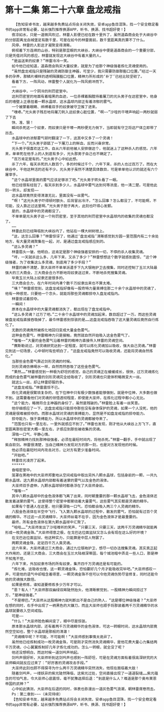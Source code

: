 # 第十二集 第二十六章 盘龙戒指
        【告知安卓书友，越来越多免费站点将会关闭失效，安卓app鱼目混珠，找一个安全稳定看书的app非常有必要，站长强烈推荐换源APP，听书、换源、找书超好使！】
       夜凉如水，只是一道微风吹过，林雷人影便已经在数十里外了，虽然道森商会处于大峡谷中的分部距离龙血城堡足有数千里，可是在如今的林雷面前，数千里距离真的算不了什么。
       风停，林雷的人影这才凝聚变得清晰。
       俯视着下方连绵的山谷，特别是那显眼的大峡谷，大峡谷中便是道森商会的一个重要分部，只是凭借对风的感应，林雷就发现这大峡谷中有着大量的人。
       “是运送来的奴隶？”林雷冷冷一笑。
       如今他已经知道，道森商会购买大量奴隶，就是为了给那个神级强者炼化灵魂使用的。
       “虽然盘龙戒指只是残破的灵魂防御主神器，可至少，我只需要防御那豁口位置。”经过一天多的孕养，那鳞片模样的透明隔膜豁口位置，精神力所形成的‘补丁’已经比较坚韧了。
       看着下方，一阵风动，林雷整个人就化为一阵风俯冲而下。
       ……
       大峡谷中，一个阴冷的刑罚密室中。
       这刑罚密室的地面有着暗黑的血迹，一位赤裸着胸膛持着屠刀的光头男子在这密室中，他身后的墙壁上正悬挂着一颗水晶球，这水晶球内部正有着浓郁的雾气。
       一个被蒙着眼睛、绑缚着双手的奴隶被守卫推了进来。
       “噗哧。”光头男子残忍地将屠刀刺入这奴隶心脏位置，“啊~~”沙哑的干嚎声响起一两秒就弱了下去
       快、准、狠！
       瞬间杀死这一个奴隶，而奴隶只是干嚎一两秒便无力倒下，当即就有守卫将这尸体立即带了出去。
       水晶球中的浓郁雾气顿时翻滚了一下，这其中又多了一个灵魂！
       “下一个。”光头男子舔舐了一下屠刀上的鲜血，反而兴奋非常。
       光头男子很喜欢这工作，自从六年前他被人安排做这个，他就迷上了这种杀人的感觉。六年来，单单死在他手上的人到底有多少，光头那男子自己也不确定了。
       “百万肯定是有的。”光头男子心中如此想。
       杀了六年，每天杀死的人数百个，多的时候过千个，六年下来，杀的人也过百万了。而在大峡谷中，干他这种活的还有不少。光头男子虽然不清楚具体数目，可是单单他认识的就还有六个屠宰手。
       “这个水晶球里面的雾气应该足够浓了吧。”光头男子转头看了一眼。
       他已经很有经验了，每天杀到多少人，水晶球中雾气达到何等浓度，他一清二楚。可是他此刻一转头，却发现——
       这水晶球竟然变得清澈无比，里面没有一丝雾气。
       “啊！”这光头男子吓得顿时额头、后背冒出冷汗，“怎么回事？怎么都没了，不可能啊，不可能，没人靠近过这里啊。”光头男子胆子再大，此刻也吓得心发颤。
       是的，水晶球中的灵魂都没了。
       不单单是光头男子这一个刑罚密室，至于其他的刑罚密室中水晶球内的收集的灵魂也都没了。
       ……
       林雷此刻已经降临到大峡谷内了，他站在一棵大树树枝上。
       “这，这怎么回事？”林雷惊讶了，他通过‘盘龙戒指’清晰感觉到方圆一里范围内有二十余处地方，有大量灵魂聚集在一起，对，是通过盘龙戒指感应到的。
       “这么多灵魂？”
       林雷眉头一皱，他明白，这肯定是那个神级强者安排的一切，不停的杀人收集灵魂。
       “哼，一天就杀这么多，几年下来，又杀了多少？”林雷想想这个数字就感到震惊，“这个神级强者，为了收集这么多灵魂，到底用了多少手段？”
       林雷的确不清楚，那大巫师不单单派遣手下九大银袍护卫去搜集，同时还控制了玉兰大陆最强大的三大商会，三大商会合力不断地将奴隶送过来，不断地杀死搜集灵魂。
       毕竟玉兰大陆上奴隶还是很多的。
       三大商会合力，在六年时间内凑个数千万奴隶出来也不算太难。
       “咦？”林雷感觉到，这盘龙戒指好像有一股奇特力量束缚住那二十余个水晶球中的灵魂了，他有一种感觉，只要他一个念头，就能将那些灵魂都掠夺入盘龙戒指内。
       林雷尝试着掠夺。
       一瞬间！
       原本在水晶球中的大量灵魂都消失了，都出现在了盘龙戒指中。
       “这么多灵魂？过万了吧。”二十余个水晶球中的灵魂加起来，数目超过了一万。而这些灵魂被盘龙戒指直接吞吸掉了，最令林雷感到惊骇的是……这盘龙戒指吞吸了这大量灵魂后竟然自行炼化了。
       无数的灵魂竟然被炼化地回归变成大量金色雾气。
       这种金色雾气，林雷精神力只是接触，竟然就自然开始吸入这金色雾气了。
       “嗤嗤~~”大量的金色雾气沿着林雷的精神力直接传入林雷的灵魂空间。
       “赛斯勒说过，对灵魂研究达到一定程度，就可以炼化灵魂加以吸收，强大自己灵魂。”林雷见到这一切场景，心中顿时有些明白了，“这盘龙戒指竟然可以吸收灵魂，还能将灵魂自然炼化。”
       当那些金色雾气靠近剑形灵魂的时候。
       剑形灵魂仿佛喝水一样，自然而然吞吸了这些金色雾气。
       “果然……”林雷感觉到一种极为舒坦的感觉，自己的灵魂正在缓缓成长，很快，过万灵魂炼化而成的金色雾气被林雷的剑形灵魂完全给吸收了，剑形灵魂也只是体积略微变大一丝。
       就这么一丝，却让林雷舒服的多。
       “这盘龙戒指。”林雷震惊不已。
       炼化灵魂是很繁琐复杂的，在下位神中只有极少数强者能够做到，就是中位神，大多数也做不到。这需要看他们对灵魂的领悟透彻程度，即使是大巫师，在炼化过程中都小心无比。
       “这个能力，略微符合主神器的身份了，虽然是残破的。”林雷脸上有着一丝笑意。
       他仔细感应了一下，这盘龙戒指只能掠夺那些没有身体保护的灵魂，如果一个人没死，他的灵魂是很难被掠夺的。而那水晶球对灵魂的束缚能力，显然是不如盘龙戒指的掠夺能力。
       掠夺能力，强于束缚能力，所以水晶球中的灵魂都被夺来了。
       “范围也只有一里左右，一里外就感应不到了。”林雷也发现，刚才他从大峡谷上方飞下，直至距离那些密室大概一里左右，才感应到那些被收集的灵魂。
       深吸一口气，平静心情。
       “释放精神力找到那神级强者，必须在最短时间内，将他杀死。”林雷一翻手，手中就出现了紫血软剑。林雷很清楚，当自己精神力发现对方的那一刻，也是对方发现他的时候。
       他必须在最短时间内攻击对方，让对方有更少准备时间。
       “开始吧。”
       林雷目光凌厉了起来。
       ******
       昏暗密室中。
       笼罩在黑袍中的大巫师郑重地从空间戒指中取出另外八颗水晶球，包括身前的一颗，一共九颗水晶球。这九颗水晶球内部都有着迷蒙的雾气以及金色的液体。
       大巫师双手虚伸，九颗水晶球顿时都悬浮在了大巫师身前。
       “嗤嗤~~”
       其中八颗水晶球中的金色液体都飞离了出来，同时朝重要的那一颗水晶球飞去，金色液体还散发着迷蒙的雾气，这使得整个密室中都萦绕着大量雾气，这些雾气其实都是灵魂的精华。
       如果有个普通人在这里，他只要深吸一口气，恐怕都会吸入两三个人灵魂的精华。
       八股金色液体在半空中飞行，飞入第九颗水晶球的过程中，散发的雾气，恐怕就有过百个灵魂的精华。不过这一点灵魂精华，大巫师丝毫不在乎，因为金色液体才是最重要的。
       最终，所有金色液体在第九颗水晶球中汇聚了。
       “哈哈……”大巫师发出了沙哑难听的笑声，“只要三天，只要三天，这两千万灵魂精华就能再形成一枚灵魂金珠。”大巫师得意之极，在戈巴达位面监狱又怎么会有现在这么好的环境？
       在戈巴达位面监狱，他这种实力，只能算是中层人物罢了。
       两颗灵魂金珠，足足四千万人类灵魂。
       这六年来，大巫师通过三大商会，通过九位银袍护卫，想尽一切办法搜集灵魂。其实真正起大作用的，还是三大商会，三大商会在玉兰大陆根深蒂固，每个城池暗中弄走一些人口，那是神不知鬼不觉。
       六年下来，外加奴隶市场的所有奴隶，集齐四千万灵魂还是有可能的。
       “炼化难，这吸收也慢，这一颗灵魂金珠，恐怕要好几个月才能吸收完毕吧。”大巫师感叹一声，可是他的语气中却暗含着得意，一颗灵魂金珠不但可以令他灵魂伤势尽皆修复，同时还能令他的灵魂强大数倍。
       如果是修炼，谁知道要修炼多少万年才可以。
       “恩？有人！”大巫师那双幽绿双眸陡然抬头，他清晰察觉到，一股精神力瞬间掠过下方，“是神级强者。”
       “不是穆巴。”大巫师从这股精神力就判断出不是自己的熟人，“这是哪位神级强者？”大巫师在想的同时，右手中出现了一柄黑色的大镰刀，而且大巫师也顺手将那装着两千万灵魂精华的水晶球就要收入空间戒指。
       可是——
       “什么！”大巫师脸色瞬间变了，眼中尽是惊骇。
       原本那水晶球内部，还有着两千万灵魂精华的金色液体，可这一转眼时间，这水晶球内部竟然空空如也，整个水晶球是那般的清澈！
       “灵魂精华呢？不可能，不可能啊！”大巫师感到事情太诡异了。
       虽然他已经炼制成功一枚灵魂金珠，可是刚才突然消失灵魂精华，是他花费大量心力集结两千万灵魂，小心翼翼炼制好几年才炼化成功的。怎么一转眼，就全没了呢？
       他还没想明白，而这时候一道剑吟声响起。
       剑吟声很好听，大巫师听到这剑吟声也感到一阵舒坦，可是在灵魂方面有着很高深研究的大巫师瞬间就反应过来了：“好厉害的灵魂攻击手段。”
       大巫师此刻也顾不得探寻为什么两千万灵魂精华突然消失，他现在面临着大敌！
       随着剑吟声，一缕妖异的紫光陡然降临，这紫光过处，空间直接出现了一道道裂缝……紫光蕴含的可怕气息，令大巫师心底震惊，毫不犹豫选择后退：“到底是什么人？难道是那个奥布莱恩帝国的武神？”
       心中如此猜测，大巫师在后退的同时，体表也弥漫出一道灰色雾气浪潮，朝林雷席卷而去。
       Ps：第二章到~~~（未完待续）
       【告知安卓书友，越来越多免费站点将会关闭失效，安卓app鱼目混珠，找一个安全稳定看书的app非常有必要，站长强烈推荐换源APP，听书、换源、找书超好使！】